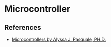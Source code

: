 # Microcontroller



## References
- [Microcontrollers by Alyssa J. Pasquale, PH.D.](https://doctor-pasquale.com/wp-content/uploads/2021/02/The-Yellow-Book.pdf)